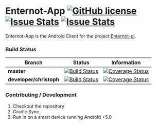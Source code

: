# Enternot-App [![GitHub license](http://img.shields.io/badge/license-MIT-blue.svg?style=flat-square)](https://github.com/Shynixn/enternot-app/blob/master/LICENSE) [![Issue Stats](http://issuestats.com/github/Shynixn/enternot-app/badge/pr?style=flat-square)](http://issuestats.com/github/Shynixn/enternot-app) [![Issue Stats](http://issuestats.com/github/Shynixn/enternot-app/badge/issue?style=flat-square)](http://issuestats.com/github/Shynixn/enternot-app)

Enternot-App is the Android Client for the project [Enternot-pi](https://github.com/lukasbindreiter/enternot-pi).

### Build Status

| Branch        | Status        | Information |
| ------------- | --------------| ------- |
| **master**        | [![Build Status](https://travis-ci.org/Shynixn/enternot-app.svg?branch=master)](https://travis-ci.org/lukasbindreiter/white-brush) | [![Coverage Status](https://img.shields.io/coveralls/lukasbindreiter/white-brush/master.svg?style=flat-square)](https://coveralls.io/github/lukasbindreiter/white-brush?branch=master) |
| **developer/christoph**        | [![Build Status](https://travis-ci.org/Shynixn/enternot-app.svg?branch=master)](https://travis-ci.org/lukasbindreiter/white-brush) | [![Coverage Status](https://img.shields.io/coveralls/lukasbindreiter/white-brush/master.svg?style=flat-square)](https://coveralls.io/github/lukasbindreiter/white-brush?branch=master) |

### Contributing / Development
1. Checkout the repository
2. Gradle Sync
3. Run in on a smart device running Android +5.0
